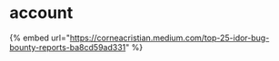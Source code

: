 # account

{% embed url="https://corneacristian.medium.com/top-25-idor-bug-bounty-reports-ba8cd59ad331" %}





